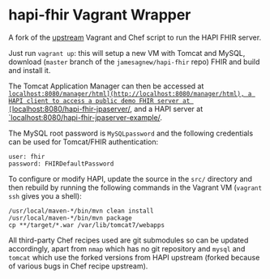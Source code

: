 # hapi-fhir Vagrant Wrapper

A fork of the [upstream](https://github.com/jamesagnew/hapi-fhir/tree/master/vagrant)
Vagrant and Chef script to run the HAPI FHIR server.

Just run `vagrant up`: this will setup a new VM with Tomcat and MySQL, download (`master`
branch of the `jamesagnew/hapi-fhir` repo) FHIR and build and install it.

The Tomcat Application Manager can then be accessed at
[`localhost:8080/manager/html](http://localhost:8080/manager/html), a HAPI client to access
a public demo FHIR server at
[`localhost:8080/hapi-fhir-jpaserver/](http://localhost:8080/hapi-fhir-jpaserver/), and a
HAPI server at [`localhost:8080/hapi-fhir-jpaserver-example/](http://localhost:8080/hapi-fhir-jpaserver-example/).

The MySQL root password is `MySQLpassword` and the following credentials can be used for
Tomcat/FHIR authentication:

    user: fhir
    password: FHIRDefaultPassword

To configure or modify HAPI, update the source in the `src/` directory and then rebuild by
running the following commands in the Vagrant VM (`vagrant ssh` gives you a shell):

    /usr/local/maven-*/bin/mvn clean install
    /usr/local/maven-*/bin/mvn package
    cp **/target/*.war /var/lib/tomcat7/webapps

All third-party Chef recipes used are git submodules so can be updated accordingly, apart from
`nmap` which has no git repository and `mysql` and `tomcat` which use the forked versions from HAPI
upstream (forked because of various bugs in Chef recipe upstream).
